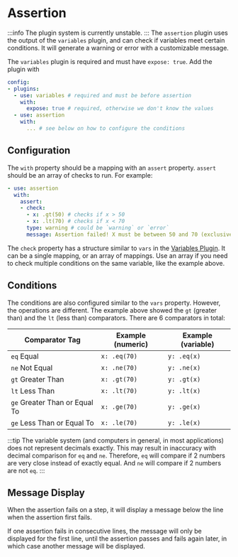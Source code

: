 # Assertion
:::info
The plugin system is currently unstable.
:::
The `assertion` plugin uses the output of the `variables` plugin,
and can check if variables meet certain conditions. It will generate
a warning or error with a customizable message.

The `variables` plugin is required and must have `expose: true`. Add the plugin with
```yaml
config:
- plugins:
  - use: variables # required and must be before assertion
    with:
      expose: true # required, otherwise we don't know the values
  - use: assertion 
    with:
      ... # see below on how to configure the conditions
```

## Configuration
The `with` property should be a mapping with an `assert` property. `assert` should be
an array of checks to run. For example:
```yaml
- use: assertion
  with:
    assert:
    - check:
      - x: .gt(50) # checks if x > 50
      - x: .lt(70) # checks if x < 70
      type: warning # could be `warning` or `error`
      message: Assertion failed! X must be between 50 and 70 (exclusive)!
```
The `check` property has a structure similar to `vars` in the [Variables Plugin](./variables.md).
It can be a single mapping, or an array of mappings. Use an array if you need to check multiple conditions
on the same variable, like the example above.

## Conditions
The conditions are also configured similar to the `vars` property.
However, the operations are different. The example above showed the `gt` (greater than)
and the `lt` (less than) comparators. There are 6 comparators in total:

|Comparator Tag|Example (numeric)|Example (variable)|
|-|-|-|
|`eq` Equal| `x: .eq(70)`|`y: .eq(x)`|
|`ne` Not Equal| `x: .ne(70)`|`y: .ne(x)`|
|`gt` Greater Than| `x: .gt(70)`|`y: .gt(x)`|
|`lt` Less Than| `x: .lt(70)`|`y: .lt(x)`|
|`ge` Greater Than or Equal To| `x: .ge(70)`|`y: .ge(x)`|
|`ge` Less Than or Equal To| `x: .le(70)`|`y: .le(x)`|
:::tip
The variable system (and computers in general, in most applications) does not represent decimals exactly. This may result in
inaccuracy with decimal comparison for `eq` and `ne`.
Therefore, `eq` will compare if 2 numbers are very close instead of exactly equal.
And `ne` will compare if 2 numbers are not `eq`.
:::

## Message Display
When the assertion fails on a step, it will display a message below the line when the assertion first fails.

If one assertion fails in consecutive lines, the message will only be displayed for the first line, until the assertion passes and fails again later,
in which case another message will be displayed.
